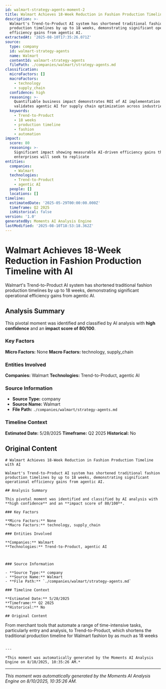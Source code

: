 ```yaml
---
id: walmart-strategy-agents-moment-2
title: Walmart Achieves 18-Week Reduction in Fashion Production Timeline with AI
description: >-
  Walmart's Trend-to-Product AI system has shortened traditional fashion
  production timelines by up to 18 weeks, demonstrating significant operational
  efficiency gains from agentic AI.
extractedAt: '2025-08-10T17:35:26.071Z'
source:
  type: company
  id: walmart-strategy-agents
  name: Walmart
  contentId: walmart-strategy-agents
  filePath: ./companies/walmart/strategy-agents.md
classification:
  microFactors: []
  macroFactors:
    - technology
    - supply_chain
  confidence: high
  reasoning: >-
    Quantifiable business impact demonstrates ROI of AI implementation and
    validates agentic AI for supply chain optimization across industries
  keywords:
    - Trend-to-Product
    - 18 weeks
    - production timeline
    - fashion
    - automation
impact:
  score: 80
  reasoning: >-
    Significant impact showing measurable AI-driven efficiency gains that other
    enterprises will seek to replicate
entities:
  companies:
    - Walmart
  technologies:
    - Trend-to-Product
    - agentic AI
  people: []
  locations: []
timeline:
  estimatedDate: '2025-05-29T00:00:00.000Z'
  timeframe: Q2 2025
  isHistorical: false
version: '1.0'
generatedBy: Moments AI Analysis Engine
lastModified: '2025-08-10T18:53:18.362Z'
---
```

# Walmart Achieves 18-Week Reduction in Fashion Production Timeline with AI

Walmart's Trend-to-Product AI system has shortened traditional fashion production timelines by up to 18 weeks, demonstrating significant operational efficiency gains from agentic AI.

## Analysis Summary

This pivotal moment was identified and classified by AI analysis with **high confidence** and an **impact score of 80/100**.

### Key Factors

**Micro Factors:** None
**Macro Factors:** technology, supply_chain

### Entities Involved

**Companies:** Walmart
**Technologies:** Trend-to-Product, agentic AI



### Source Information

- **Source Type:** company
- **Source Name:** Walmart
- **File Path:** `./companies/walmart/strategy-agents.md`

### Timeline Context

**Estimated Date:** 5/28/2025
**Timeframe:** Q2 2025
**Historical:** No

## Original Content

```
# Walmart Achieves 18-Week Reduction in Fashion Production Timeline with AI

Walmart's Trend-to-Product AI system has shortened traditional fashion production timelines by up to 18 weeks, demonstrating significant operational efficiency gains from agentic AI.

## Analysis Summary

This pivotal moment was identified and classified by AI analysis with **high confidence** and an **impact score of 80/100**.

### Key Factors

**Micro Factors:** None
**Macro Factors:** technology, supply_chain

### Entities Involved

**Companies:** Walmart
**Technologies:** Trend-to-Product, agentic AI



### Source Information

- **Source Type:** company
- **Source Name:** Walmart
- **File Path:** `./companies/walmart/strategy-agents.md`

### Timeline Context

**Estimated Date:** 5/28/2025
**Timeframe:** Q2 2025
**Historical:** No

## Original Content

```
From merchant tools that automate a range of time-intensive tasks, particularly entry and analysis, to Trend-to-Product, which shortens the traditional production timeline for Walmart fashion by as much as 18 weeks
```

---

*This moment was automatically generated by the Moments AI Analysis Engine on 8/10/2025, 10:35:26 AM.*

```

---

*This moment was automatically generated by the Moments AI Analysis Engine on 8/10/2025, 10:35:26 AM.*
